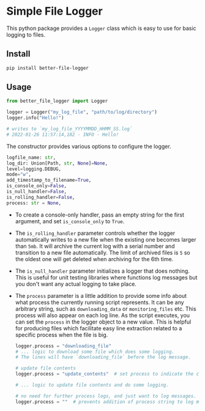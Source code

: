 # Simple File Logger

This python package provides a `Logger` class which is easy to use
for basic logging to files.

## Install

```sh
pip install better-file-logger
```

## Usage

```py
from better_file_logger import Logger

logger = Logger("my_log_file", "path/to/log/directory")
logger.info("Hello!")

# writes to `my_log_file_YYYYMMDD_HHMM_SS.log`
# 2022-01-26 11:57:14,182 - INFO - Hello!
```

The constructor provides various options to configure the logger.

```py
logfile_name: str,
log_dir: Union[Path, str, None]=None,
level=logging.DEBUG,
mode="w",
add_timestamp_to_filename=True,
is_console_only=False,
is_null_handler=False,
is_rolling_handler=False,
process: str = None,
```

- To create a console-only handler, pass an empty string for the first argument, and set `is_console_only` to `True`.
- The `is_rolling_handler` parameter controls whether the logger automatically writes to a new file when the existing one becomes larger than `5mb`. It will archive the current log with a serial number and transition to a new file automatically. The limit of archived files is `5` so the oldest one will get deleted when archiving for the 6th time.
- The `is_null_handler` parameter initializes a logger that does nothing. This is useful for unit testing libraries where functions log messages but you don't want any actual logging to take place.
- The `process` parameter is a little addition to provide some info about what process the currently running script represents. It can be any arbitrary string, such as `downloading_data` or `monitoring_files` etc. This process will also appear on each log line. As the script executes, you can set the `process` in the logger object to a new value. This is helpful for producing files which facilitate easy line extraction related to a specific process when the file is big.

  ```py
  logger.process = "downloading_file"
  # ... logic to download some file which does some logging.
  # The lines will have `downloading_file` before the log message.

  # update file contents
  logger.process = "update_contents"  # set process to indicate the context of log messages to follow

  # ... logic to update file contents and do some logging.

  # no need for further process logs, and just want to log messages.
  logger.process = ""  # prevents addition of process string to log message.

  ```
